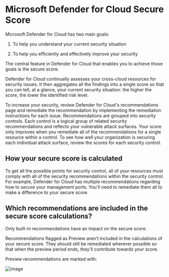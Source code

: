 # Microsoft Defender for Cloud Secure Score

Microsoft Defender for Cloud has two main goals:

1) To help you understand your current security situation

2) To help you efficiently and effectively improve your security

The central feature in Defender for Cloud that enables you to achieve those goals is the secure score.

Defender for Cloud continually assesses your cross-cloud resources for security issues. It then aggregates all the findings into a single score so that you can tell, at a glance, your current security situation: the higher the score, the lower the identified risk level.

To increase your security, review Defender for Cloud's recommendations page and remediate the recommendation by implementing the remediation instructions for each issue. Recommendations are grouped into security controls. Each control is a logical group of related security recommendations and reflects your vulnerable attack surfaces. Your score only improves when you remediate all of the recommendations for a single resource within a control. To see how well your organization is securing each individual attack surface, review the scores for each security control.

## How your secure score is calculated

To get all the possible points for security control, all of your resources must comply with all of the security recommendations within the security control. For example, Defender for Cloud has multiple recommendations regarding how to secure your management ports. You'll need to remediate them all to make a difference to your secure score.

## Which recommendations are included in the secure score calculations?

Only built-in recommendations have an impact on the secure score.

Recommendations flagged as Preview aren't included in the calculations of your secure score. They should still be remediated wherever possible so that when the preview period ends, they'll contribute towards your score.

Preview recommendations are marked with:

![image](https://github.com/user-attachments/assets/2663edbc-c7f2-468f-bd51-0bfe462bdfe0)

